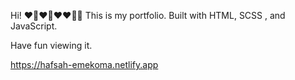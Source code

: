 
Hi! ❤💖❤💖❤❤💖💖
This is my portfolio. Built with HTML, SCSS , and JavaScript.

Have fun viewing it.

https://hafsah-emekoma.netlify.app
